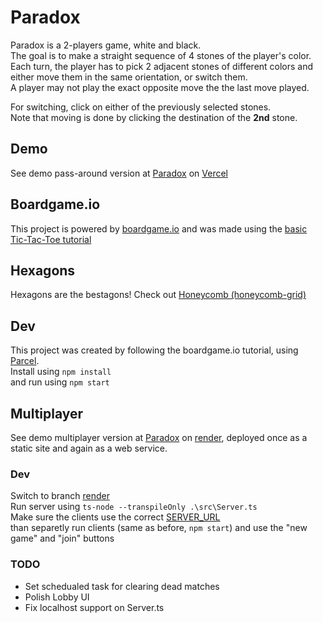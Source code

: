 # Paradox
Paradox is a 2-players game, white and black.\
The goal is to make a straight sequence of 4 stones of the player's color.\
Each turn, the player has to pick 2 adjacent stones of different colors and either move them in the same orientation, or switch them.\
A player may not play the exact opposite move the the last move played.

For switching, click on either of the previously selected stones.\
Note that moving is done by clicking the destination of the <b>2nd</b> stone.

## Demo
See demo pass-around version at [Paradox](https://paradox-bgio.vercel.app/) on [Vercel](https://vercel.com/)
## Boardgame.io
This project is powered by [boardgame.io](https://boardgame.io/) and was made using the [basic Tic-Tac-Toe tutorial](https://boardgame.io/documentation/#/tutorial)

## Hexagons
Hexagons are the bestagons! Check out [Honeycomb (honeycomb-grid)](https://abbekeultjes.nl/honeycomb/)

## Dev
This project was created by following the boardgame.io tutorial, using [Parcel](https://parceljs.org/).\
Install using ```npm install```\
and run using ```npm start```


## Multiplayer
See demo multiplayer version at [Paradox](https://paradox-game.onrender.com/) on [render](https://render.com/), deployed once as a static site and again as a web service.

### Dev
Switch to branch [render](https://github.com/LiorKovalio/paradox/tree/render)\
Run server using ```ts-node --transpileOnly .\src\Server.ts```\
Make sure the clients use the correct [SERVER_URL](src/App.ts#L30)\
than separetly run clients (same as before, ```npm start```) and use the "new game" and "join" buttons

### TODO
* Set schedualed task for clearing dead matches
* Polish Lobby UI
* Fix localhost support on Server.ts
